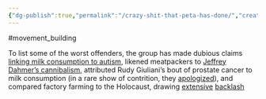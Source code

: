 ```yaml
---
{"dg-publish":true,"permalink":"/crazy-shit-that-peta-has-done/","created":"2025-01-16T10:49:47.162+00:00","updated":"2025-10-11T00:00:08.804+01:00"}
---
```


#movement_building 

To list some of the worst offenders, the group has made dubious claims [linking milk consumption to autism](https://time.com/2798480/peta-autism-got-milk/), likened meatpackers to [Jeffrey Dahmer’s cannibalism](https://www.postbulletin.com/peta-ad-linking-meat-with-mass-murderer-blasted), attributed Rudy Giuliani’s bout of prostate cancer to milk consumption (in a rare show of contrition, they [apologized](https://abcnews.go.com/Politics/story?id=123001&page=1)), and compared factory farming to the Holocaust, drawing [extensive](https://www.dw.com/en/german-court-orders-peta-to-halt-campaign/a-1146851) [backlash](https://www.theguardian.com/media/2003/mar/03/advertising.marketingandpr)